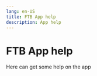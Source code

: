 ```yaml
---
lang: en-US
title: FTB App help
description: App help
---
```

# FTB App help

Here can get some help on the app